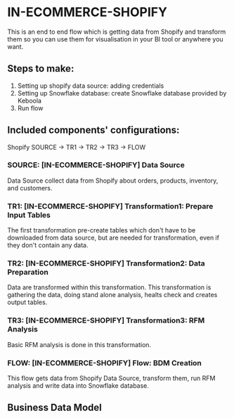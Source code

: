 # IN-ECOMMERCE-SHOPIFY

This is an end to end flow which is getting data from Shopify and transform them so you can use them for visualisation in your BI tool or anywhere you want. 

## Steps to make:
1. Setting up shopify data source: adding credentials
2. Setting up Snowflake database: create Snowflake database provided by Keboola
3. Run flow

## Included components' configurations:

Shopify SOURCE -> TR1 -> TR2 -> TR3 -> FLOW


### SOURCE: [IN-ECOMMERCE-SHOPIFY] Data Source

Data Source collect data from Shopify about orders, products, inventory, and customers.

### TR1: [IN-ECOMMERCE-SHOPIFY] Transformation1: Prepare Input Tables

The first transformation pre-create tables which don't have to be downloaded from data source, but are needed for transformation, even if they don't contain any data.

### TR2: [IN-ECOMMERCE-SHOPIFY] Transformation2: Data Preparation

Data are transformed within this transformation. This transformation is gathering the data, doing stand alone analysis, healts check and creates output tables.

### TR3: [IN-ECOMMERCE-SHOPIFY] Transformation3: RFM Analysis

Basic RFM analysis is done in this transformation.

### FLOW: [IN-ECOMMERCE-SHOPIFY] Flow: BDM Creation

This flow gets data from Shopify Data Source, transform them, run RFM analysis and write data into Snowflake database. 

## Business Data Model



